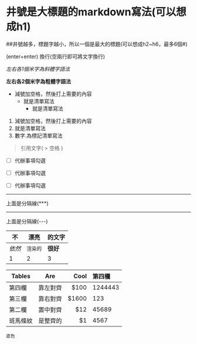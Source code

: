 # 井號是大標題的markdown寫法(可以想成h1)
##井號越多，標題字越小，所以一個是最大的標題(可以想成h2~h6，最多6個#)


(enter+enter) 換行(空兩行即可將文字換行)


*左右各1個米字為斜體字語法*


**左右各2個米字為粗體字語法**
- 減號加空格，然後打上需要的內容
  - 就是清單寫法
    - 就是清單寫法
1. 減號加空格，然後打上需要的內容
2. 就是清單寫法
2. 數字.為標記清單寫法




 > 引用文字(  >  空格  )


- [ ] 代辦事項勾選

- [ ] 代辦事項勾選

- [ ] 代辦事項勾選


***
上面是分隔線(***)

---
上面是分隔線(---)


| 不 | 漂亮 | 的文字 |
| --- | --- | --- |
| *依然* | `渲染的` | **很好** |
| 1 | 2 | 3 |

| Tables        | Are           | Cool  | 第四欄 |
| ------------- |:-------------:| -----:| :------- |
| 第四欄        | 靠左對齊      | $100 | 1244443 |
| 第三欄        | 靠右對齊      | $1600 | 123 |
| 第二欄        | 置中對齊      |   $12 | 45689 |
| 斑馬條紋      | 是整齊的      |    $1 | 4567 |

`底色`
